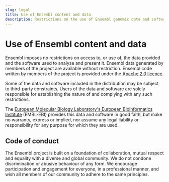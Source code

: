 ```yaml
---
slug: legal
title: Use of Ensembl content and data
description: Restrictions on the use of Ensembl genomic data and software 
---
```


# Use of Ensembl content and data

Ensembl imposes no restrictions on access to, or use of, the data provided and the software used to analyse and present it. Ensembl data generated by members of the project are available without restriction. Ensembl code written by members of the project is provided under the [Apache 2.0 licence](software-license.md).

Some of the data and software included in the distribution may be subject to third-party constraints. Users of the data and software are solely responsible for establishing the nature of and complying with any such restrictions.

The [European Molecular Biology Laboratory's European Bioinformatics Institute](http://www.ebi.ac.uk/) (EMBL-EBI) provides this data and software in good faith, but make no warranty, express or implied, nor assume any legal liability or responsibility for any purpose for which they are used.

## Code of conduct

The Ensembl project is built on a foundation of collaboration, mutual respect and equality with a diverse and global community. We do not condone discrimination or abusive behaviour of any form. We encourage participation and engagement for everyone, in a professional manner, and wish all members of our community to adhere to the same principles.

